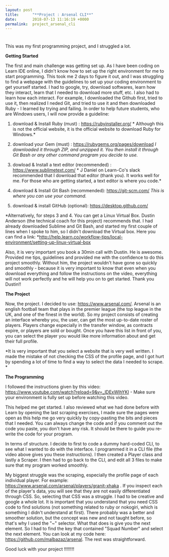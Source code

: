 ```yaml
---
layout: post
title:      "**Project : Arsenal CLI**"
date:       2018-07-13 11:16:19 +0000
permalink:  project_arsenal_cli
---
```


# 
This was my first programming project, and I struggled a lot.

**Getting Started**

The first and main challenge was getting set up. As I have been coding on Learn IDE online, I didn't know how to set up the right environment for me to start programming. This took me 2 days to figure it out, and I was struggling to find a webpage with the guidelines to set up your coding environment to get yourself started. I had to google, try, download softwares, learn how they interact, learn that I needed to download more stuff, etc. I also had to learn how each interact. For example, I downloaded the Github first, tried to use it, then realized I neded Git, and tried to use it  and then downloaded Ruby - I learned by trying and failing. In order to help future students, who are Windows users, I will now provide a guideline:

1. download & Install Ruby (must) :
https://rubyinstaller.org/  * Although this is not the official website, it is the official website to download Ruby for Windows.*

2. download your Gem  (must) :
https://rubygems.org/pages/download *I downloaded it through ZIP, and unzipped it. You then install it through Git Bash or any other command program you decide to use.*

3. dowload & Install a text editor (recommended) :
https://www.sublimetext.com/ * J Daniel on Learn-Co's slack recommended that I download that editor (thank you). It works well for me. For those who are getting started, a text editor is where you code.*

4. download & Install Git Bash (recommended):
https://git-scm.com/ *This is where you can use your command.*

5. download & install GitHub (optional):
https://desktop.github.com/ 

*Alternatively, for steps 3 and 4. You can get a Linux Virtual Box. Dustin Anderson (the technical coach for this project) recommends that. I had already downloaded Sublime and Git Bash, and started my first couple of lines when I spoke to him, so I didn't download the Virtual box. Here you can find a link: *http://help.learn.co/workflow-tips/local-environment/setting-up-linux-virtual-box

Also, it is very important you book a 30min call with Dustin. He is awesome. Provided me tips, guidelines and provided me with the confidence to do this project smoothly. Without him, the project wouldn't have gone so quickly and smoothly - because it is very important to know that even when you download everything and follow the instructions on the video, everything will not work perfectly and he will help you on to get started. Thank you Dustin!!

**The Project**

Now, the project. I decided to use: https://www.arsenal.com/. Arsenal is an english football team that plays in the premier league (the top league in the UK, and one of the finest in the world). So my project consists of creating an interface whereby you, the user, can get the most up-to-date roster of players. Players change especially in the transfer window, as contracts expire, or players are sold or bought. Once you have this list in front of you, you can select the player you would like more information about and get their full profile. 

*It is very important that you select a website that is very well written. I made the mistake of not checking the CSS of the profile page, and I got hurt by spending a lot of time to find a way to select the data I needed to scrape.
*

**The Programming**

I followed the instructions given by this video: https://www.youtube.com/watch?reload=9&v=_lDExWIhYKI - Make sure your environment is fully set up before watching this video. 

This helped me get started. I also reviewed what we had done before with Learn by opening the last scraping exercises, I made sure the pages were open as this help me go very quickly by copy-pasting the bits and pieces that I needed. You can always change the code and if you comment out the code you paste, you don't have any risk. It should be there to guide you re-write the code for your program.

In terms of structure. I decide to first to code a dummy hard-coded CLI, to see what I wanted to do with the interface. I programmed it in a CLI file (the video above gives you these instructions). I then created a Player class and lastly a Scraper. I then had to go back to the CLI, and edit all 3 files to make sure that my program worked smoothly.

My biggest struggle was the scraping, especially the profile page of each individual player. For example: https://www.arsenal.com/arsenal/players/granit-xhaka . If you inspect each of the player's data, you will see that they are not easily differentiated through CSS. So, selecting that CSS was a struggle. I had to be creative and google a whole lot. It is important that you understand that you need CSS code to find solutions (not something related to ruby or nokogiri, which is something I didn't understand at first). There probably was a better and smoother solution, but the concept was new and not taught before, so that's why I used the "~" selector. What that does is give you the next element. So I had to find the key that contained "Squad Number" and select the next element. You can look at my code here: https://github.com/malbazaz/arsenal. The rest was straightforward.

Good luck with your project !!!!!!!!

